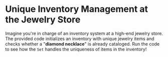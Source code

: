 # Unique Inventory Management at the Jewelry Store

Imagine you're in charge of an inventory system at a high-end jewelry store. The provided code initializes an inventory with unique jewelry items and checks whether a "**diamond necklace**" is already cataloged. Run the code to see how the `Set` handles the uniqueness of items in the inventory!